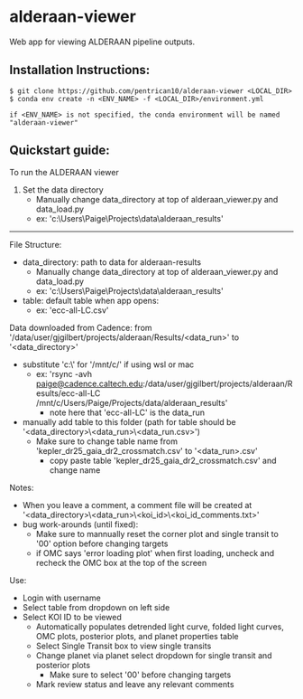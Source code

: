 # alderaan-viewer
Web app for viewing ALDERAAN pipeline outputs.

## Installation Instructions:
```
$ git clone https://github.com/pentrican10/alderaan-viewer <LOCAL_DIR>
$ conda env create -n <ENV_NAME> -f <LOCAL_DIR>/environment.yml

if <ENV_NAME> is not specified, the conda environment will be named "alderaan-viewer"
```

## Quickstart guide:

To run the ALDERAAN viewer

1. Set the data directory
    - Manually change data_directory at top of alderaan_viewer.py and data_load.py
    - ex: 'c:\\Users\\Paige\\Projects\\data\\alderaan_results'


-----

File Structure:
- data_directory: path to data for alderaan-results 
    - Manually change data_directory at top of alderaan_viewer.py and data_load.py
    - ex: 'c:\\Users\\Paige\\Projects\\data\\alderaan_results'
- table: default table when app opens:
    - ex: 'ecc-all-LC.csv'

Data downloaded from Cadence: from '/data/user/gjgilbert/projects/alderaan/Results/<data_run>' to '<data_directory>'
- substitute 'c:\\' for '/mnt/c/' if using wsl or mac
    - ex: 'rsync -avh paige@cadence.caltech.edu:/data/user/gjgilbert/projects/alderaan/Results/ecc-all-LC /mnt/c/Users/Paige/Projects/data/alderaan_results'
        - note here that 'ecc-all-LC' is the data_run
- manually add table to this folder (path for table should be '<data_directory>\\<data_run>\\<data_run.csv>')
    - Make sure to change table name from 'kepler_dr25_gaia_dr2_crossmatch.csv' to '<data_run>.csv'
        - copy paste table 'kepler_dr25_gaia_dr2_crossmatch.csv' and change name



Notes:
- When you leave a comment, a comment file will be created at '<data_directory>\\<data_run>\\<koi_id>\\<koi_id_comments.txt>'
- bug work-arounds (until fixed):
    - Make sure to mannually reset the corner plot and single transit to '00' option before changing targets
    - if OMC says 'error loading plot' when first loading, uncheck and recheck the OMC box at the top of the screen

Use:
- Login with username
- Select table from dropdown on left side
- Select KOI ID to be viewed
    - Automatically populates detrended light curve, folded light curves, OMC plots, posterior plots, and planet properties table
    - Select Single Transit box to view single transits
    - Change planet via planet select dropdown for single transit and posterior plots
        - Make sure to select '00' before changing targets
    - Mark review status and leave any relevant comments
